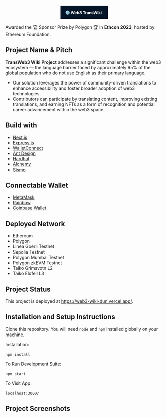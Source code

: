 <p align="center">
<img src="https://raw.githubusercontent.com/sanakang0615/TransWeb3/main/public/logo.png" width="30%"/>
<br/>
</p>
<p> Awarded the 🏆 Sponsor Prize by Polygon 🏆 in <b>Ethcon 2023</b>, hosted by Ethereum Foundation. <p/>

## Project Name & Pitch

**TransWeb3 Wiki Project** addresses a significant challenge within the web3 ecosystem — the language barrier faced by approximately 95% of the global population who do not use English as their primary language.
* Our solution leverages the power of community-driven translations to enhance accessibility and foster broader adoption of web3 technologies.
* Contributors can participate by translating content, improving existing translations, and earning NFTs as a form of recognition and potential career advancement within the web3 space.

## Build with

- [Next.js](https://nextjs.org/)
- [Express.js](https://expressjs.com/ko/)
- [WalletConnect](https://walletconnect.com/)
- [Ant Design](https://ant.design/)
- [Hardhat](https://hardhat.org/)
- [Alchemy](https://www.alchemy.com/)
- [Sismo](https://www.sismo.io/)

## Connectable Wallet
- [MetaMask](https://metamask.io/)
- [Rainbow](https://rainbow.me/)
- [Coinbase Wallet](https://www.coinbase.com/wallet)

## Deployed Network
- Ethereum
- Polygon
- Linea Goerli Testnet
- Sepolia Testnet
- Polygon Mumbai Testnet
- Polygon zkEVM Testnet
- Taiko Grimsvotn L2
- Taiko Eldfell L3

## Project Status

This project is deployed at https://web3-wiki-dun.vercel.app/.

## Installation and Setup Instructions

Clone this repository. You will need `node` and `npm` installed globally on your machine.

Installation:

`npm install`

To Run Development Suite:

`npm start`

To Visit App:

`localhost:3000/`

## Project Screenshots
<figure class="half">
<!--   <img src="https://github.com/CheddarChoi/uplife/blob/main/uplife_screenshot1.png"/>
  <img src="https://github.com/CheddarChoi/uplife/blob/main/uplife_screenshot2.png"/> -->
<figure>
